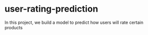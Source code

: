 # user-rating-prediction

In this project, we build a model to predict how users will rate certain products
